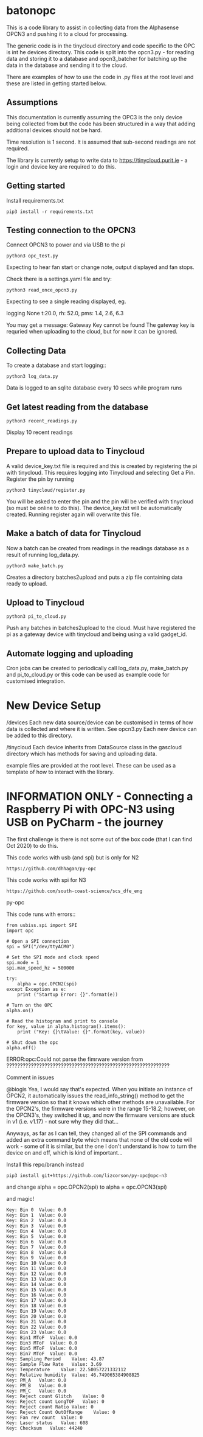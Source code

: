 # batonopc
This is a code library to assist in collecting data from the Alphasense OPCN3 and pushing it to a cloud for processing.  

The generic code is in the tinycloud directory and code specific to the OPC is int he devices directory.  This code is split into the opcn3.py - for reading data and storing it to a database and opcn3_batcher for batching up the data in the database and sending it to the cloud.

There are examples of how to use the code in .py files at the root level and these are listed in getting started below.


Assumptions
------------
This documentation is currently assuming the OPC3 is the only device being collected from but the code has been structured in a way that adding additional devices should not be hard.

Time resolution is 1 second.  It is assumed that sub-second readings are not required.

The library is currently setup to write data to https://tinycloud.purit.ie  - a login and device key are required to do this.


Getting started
---------------

Install requirements.txt

    pip3 install -r requirements.txt
    
    
Testing connection to the OPCN3
--------------------

Connect OPCN3 to power and via USB to the pi

    python3 opc_test.py

Expecting to hear fan start or change note, output displayed and fan stops.

Check there is a settings.yaml file and try:

    python3 read_once_opcn3.py
    
Expecting to see a single reading displayed, eg.

logging None t:20.0, rh: 52.0, pms: 1.4, 2.6, 6.3
    
You may get a message: Gateway Key cannot be found
The gateway key is requried when uploading to the cloud, but for now it can be ignored.

    
    
Collecting Data
----------------
To create a database and start logging::

    python3 log_data.py
    
Data is logged to an sqlite database every 10 secs while program runs

Get latest reading from the database
-----------------

    python3 recent_readings.py
    
Display 10 recent readings

Prepare to upload data to Tinycloud
-------------------------

A valid device_key.txt file is required and this is created by registering the pi with tinycloud.  This requires logging into Tinycloud and selecting Get a Pin.
Register the pin by running

    python3 tinycloud/register.py

You will be asked to enter the pin and the pin will be verified with tinycloud (so must be online to do this).  The device_key.txt will be automatically created.  Running register again will overwrite this file.

Make a batch of data for Tinycloud
-------------------------

Now a batch can be created from readings in the readings database as a result of running log_data.py.

    python3 make_batch.py
    
Creates a directory batches2upload and puts a zip file containing data ready to upload.


Upload to Tinycloud
-------------------

    python3 pi_to_cloud.py

Push any batches in batches2upload to the cloud.  Must have registered the pi as a gateway device with tinycloud and being using a valid gadget_id.


Automate logging and uploading
--------
Cron jobs can be created to periodically call log_data.py, make_batch.py and pi_to_cloud.py or this code can be used as example code for customised integration.


New Device Setup
===============

/devices
Each new data source/device can be customised in terms of how data is collected and where it is written.  See opcn3.py 
Each new device can be added to this directory.

/tinycloud
Each device inherits from DataSource class in the gascloud directory which has methods for saving and uploading data.  

example files are provided at the root level.  These can be used as a template of how to interact with the library.






INFORMATION ONLY - Connecting a Raspberry Pi with OPC-N3 using USB on PyCharm - the journey
===========

The first challenge is there is not some out of the box code (that I can find Oct 2020) to do this.

This code works with usb (and spi) but is only for N2

    https://github.com/dhhagan/py-opc

This code works with spi for N3

    https://github.com/south-coast-science/scs_dfe_eng



py-opc

This code runs with errors::

    from usbiss.spi import SPI
    import opc
    
    # Open a SPI connection
    spi = SPI("/dev/ttyACM0")
    
    # Set the SPI mode and clock speed
    spi.mode = 1
    spi.max_speed_hz = 500000
    
    try:
        alpha = opc.OPCN2(spi)
    except Exception as e:
        print ("Startup Error: {}".format(e))
    
    # Turn on the OPC
    alpha.on()
    
    # Read the histogram and print to console
    for key, value in alpha.histogram().items():
        print ("Key: {}\tValue: {}".format(key, value))
    
    # Shut down the opc
    alpha.off()
    

ERROR:opc:Could not parse the fimrware version from ????????????????????????????????????????????????????????????

Comment in issues

@biogis Yea, I would say that's expected. When you initiate an instance of OPCN2, it automatically issues the read_info_string() method to get the firmware version so that it knows which other methods are unavailable. For the OPCN2's, the firmware versions were in the range 15-18.2; however, on the OPCN3's, they switched it up, and now the firmware versions are stuck in v1 (i.e. v1.17) - not sure why they did that...

Anyways, as far as I can tell, they changed all of the SPI commands and added an extra command byte which means that none of the old code will work - some of it is similar, but the one I don't understand is how to turn the device on and off, which is kind of important...



Install this repo/branch instead

    pip3 install git+https://github.com/lizcorson/py-opc@opc-n3
    
    
and change alpha = opc.OPCN2(spi) to alpha = opc.OPCN3(spi)


and magic!

    Key: Bin 0	Value: 0.0
    Key: Bin 1	Value: 0.0
    Key: Bin 2	Value: 0.0
    Key: Bin 3	Value: 0.0
    Key: Bin 4	Value: 0.0
    Key: Bin 5	Value: 0.0
    Key: Bin 6	Value: 0.0
    Key: Bin 7	Value: 0.0
    Key: Bin 8	Value: 0.0
    Key: Bin 9	Value: 0.0
    Key: Bin 10	Value: 0.0
    Key: Bin 11	Value: 0.0
    Key: Bin 12	Value: 0.0
    Key: Bin 13	Value: 0.0
    Key: Bin 14	Value: 0.0
    Key: Bin 15	Value: 0.0
    Key: Bin 16	Value: 0.0
    Key: Bin 17	Value: 0.0
    Key: Bin 18	Value: 0.0
    Key: Bin 19	Value: 0.0
    Key: Bin 20	Value: 0.0
    Key: Bin 21	Value: 0.0
    Key: Bin 22	Value: 0.0
    Key: Bin 23	Value: 0.0
    Key: Bin1 MToF	Value: 0.0
    Key: Bin3 MToF	Value: 0.0
    Key: Bin5 MToF	Value: 0.0
    Key: Bin7 MToF	Value: 0.0
    Key: Sampling Period	Value: 43.87
    Key: Sample Flow Rate	Value: 3.69
    Key: Temperature	Value: 22.50057221332112
    Key: Relative humidity	Value: 46.749065384908825
    Key: PM_A	Value: 0.0
    Key: PM_B	Value: 0.0
    Key: PM_C	Value: 0.0
    Key: Reject count Glitch	Value: 0
    Key: Reject count LongTOF	Value: 0
    Key: Reject count Ratio	Value: 0
    Key: Reject Count OutOfRange	Value: 0
    Key: Fan rev count	Value: 0
    Key: Laser status	Value: 608
    Key: Checksum	Value: 44240





